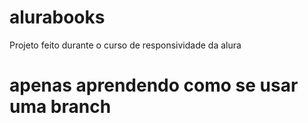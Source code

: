 # alurabooks
Projeto feito durante o curso de responsividade da alura

# apenas aprendendo como se usar uma branch #